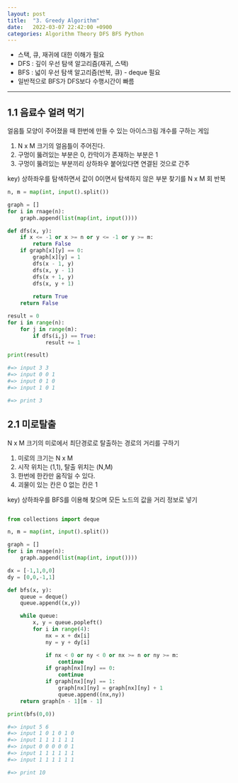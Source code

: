 ```yaml
---
layout: post
title:  "3. Greedy Algorithm"
date:   2022-03-07 22:42:00 +0900
categories: Algorithm Theory DFS BFS Python
---
```


* 스택, 큐, 재귀에 대한 이해가 필요
* DFS : 깊이 우선 탐색 알고리즘(재귀, 스택)
* BFS : 넓이 우선 탐색 알고리즘(반복, 큐) - deque 필요
* 일반적으로 BFS가 DFS보다 수행시간이 빠름

***

## 1.1 음료수 얼려 먹기

얼음틀 모양이 주어졌을 때 한번에 만들 수 있는 아이스크림 개수를 구하는 게임

1. N x M 크기의 얼음틀이 주어진다.
2. 구멍이 뚫려있는 부분은 0, 칸막이가 존재하는 부분은 1
3. 구멍이 뚫려있는 부분끼리 상하좌우 붙어있다면 연결된 것으로 간주
   
key) 상하좌우를 탐색하면서 값이 0이면서 탐색하지 않은 부분 찾기를 N x M 회 반복

```python
n, m = map(int, input().split())

graph = []
for i in rnage(n):
    graph.append(list(map(int, input())))

def dfs(x, y):
    if x <= -1 or x >= n or y <= -1 or y >= m:
        return False
    if graph[x][y] == 0:
        graph[x][y] = 1
        dfs(x - 1, y)
        dfs(x, y - 1)
        dfs(x + 1, y)
        dfs(x, y + 1)
        
        return True
    return False

result = 0
for i in range(n):
    for j in range(m):
        if dfs(i,j) == True:
            result += 1

print(result)

#=> input 3 3
#=> input 0 0 1
#=> input 0 1 0
#=> input 1 0 1

#=> print 3

```

## 2.1 미로탈출

N x M 크기의 미로에서 최단경로로 탈출하는 경로의 거리를 구하기

1. 미로의 크기는 N x M
2. 시작 위치는 (1,1), 탈출 위치는 (N,M)
3. 한번에 한칸만 움직일 수 있다.
4. 괴물이 있는 칸은 0 없는 칸은 1

key) 상하좌우를 BFS를 이용해 찾으며 모든 노드의 값을 거리 정보로 넣기

```python

from collections import deque

n, m = map(int, input().split())

graph = []
for i in rnage(n):
    graph.append(list(map(int, input())))

dx = [-1,1,0,0]
dy = [0,0,-1,1]

def bfs(x, y):
    queue = deque()
    queue.append((x,y))

    while queue:
        x, y = queue.popleft()
        for i in range(4):
            nx = x + dx[i]
            ny = y + dy[i]

            if nx < 0 or ny < 0 or nx >= n or ny >= m:
                continue
            if graph[nx][ny] == 0:
                continue
            if graph[nx][ny] == 1:
                graph[nx][ny] = graph[nx][ny] + 1
                queue.append((nx,ny))
    return graph[n - 1][m - 1]

print(bfs(0,0))

#=> input 5 6
#=> input 1 0 1 0 1 0
#=> input 1 1 1 1 1 1
#=> input 0 0 0 0 0 1
#=> input 1 1 1 1 1 1
#=> input 1 1 1 1 1 1

#=> print 10

```
